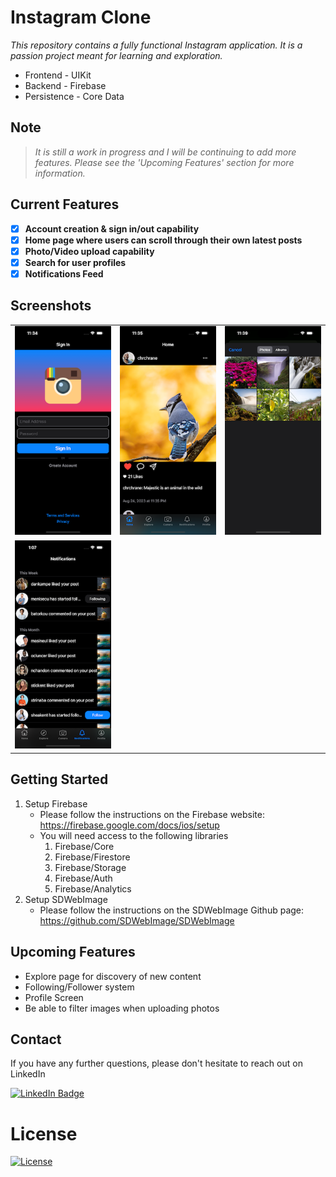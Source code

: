 # Instagram Clone

*This repository contains a fully functional Instagram application. It is a passion project meant for learning and exploration.*

* Frontend - UIKit </br>
* Backend - Firebase </br>
* Persistence - Core Data

## Note
> *It is still a work in progress and I will be continuing to add more features. Please see the 'Upcoming Features' section for more information.*

## Current Features
- [x] **Account creation & sign in/out capability**
- [x] **Home page where users can scroll through their own latest posts**
- [x] **Photo/Video upload capability**
- [x] **Search for user profiles**
- [x] **Notifications Feed** 

## Screenshots
||||
|:-------------------------:|:-------------------------:|:-------------------------:|
|![Sign In](./Docs/Images/SignIn_Page.png?raw=true)|![Home Feed](./Docs/Images/Home_Feed.png?raw=true)|![Upload Photo](./Docs/Images/Upload_Photo.png?raw=true)|
|![Notifications Feed](./Docs/Images/Notifications_Feed.png?raw=true)|

## Getting Started
1. Setup Firebase
   * Please follow the instructions on the Firebase website: https://firebase.google.com/docs/ios/setup
   * You will need access to the following libraries
     1. Firebase/Core
     1. Firebase/Firestore
     1. Firebase/Storage
     1. Firebase/Auth
     1. Firebase/Analytics
1. Setup SDWebImage
   * Please follow the instructions on the SDWebImage Github page: https://github.com/SDWebImage/SDWebImage

## Upcoming Features
- Explore page for discovery of new content
- Following/Follower system
- Profile Screen
- Be able to filter images when uploading photos

## Contact
If you have any further questions, please don't hesitate to reach out on LinkedIn </br>
<div id="badges">
  <a href="https://www.linkedin.com/in/jungchoi343/">
    <img src="https://img.shields.io/badge/LinkedIn-blue?style=for-the-badge&logo=linkedin&logoColor=white" alt="LinkedIn Badge"/>
  </a>
</div>

# License

[![License](https://img.shields.io/badge/License-Apache_2.0-blue.svg)](https://opensource.org/licenses/Apache-2.0)





